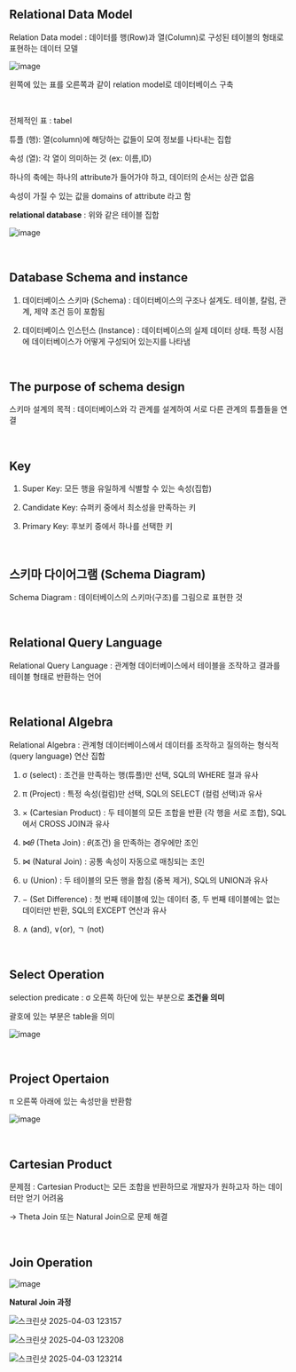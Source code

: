 ## Relational Data Model

Relation Data model : 데이터를 행(Row)과 열(Column)로 구성된 테이블의 형태로 표현하는 데이터 모델

![image](https://github.com/user-attachments/assets/58bc7aab-b348-49a4-b804-598adf2c2da8)

왼쪽에 있는 표를 오른쪽과 같이 relation model로 데이터베이스 구축 

<br/>

전체적인 표 : tabel 

튜플 (행): 열(column)에 해당하는 값들이 모여 정보를 나타내는 집합

속성 (열): 각 열이 의미하는 것 (ex: 이름,ID)

하나의 축에는 하나의 attribute가 들어가야 하고, 데이터의 순서는 상관 없음 

속성이 가질 수 있는 값을 domains of attribute 라고 함 

**relational database** : 위와 같은 테이블 집합

![image](https://github.com/user-attachments/assets/9336f838-34f6-49e7-bb7f-edc1b85b3472)

<br/>

## Database Schema and instance

1. 데이터베이스 스키마 (Schema) : 데이터베이스의 구조나 설계도. 테이블, 칼럼, 관계, 제약 조건 등이 포함됨

2. 데이터베이스 인스턴스 (Instance) : 데이터베이스의 실제 데이터 상태. 특정 시점에 데이터베이스가 어떻게 구성되어 있는지를 나타냄

<br/>

## The purpose of schema design

스키마 설계의 목적 : 데이터베이스와 각 관계를 설계하여 서로 다른 관계의 튜플들을 연결

<br/>

## Key

1. Super Key: 모든 행을 유일하게 식별할 수 있는 속성(집합)

2. Candidate Key: 슈퍼키 중에서 최소성을 만족하는 키

3. Primary Key: 후보키 중에서 하나를 선택한 키

<br/>

## 스키마 다이어그램 (Schema Diagram)

Schema Diagram : 데이터베이스의 스키마(구조)를 그림으로 표현한 것

<br/>

## Relational Query Language

Relational Query Language : 관계형 데이터베이스에서 테이블을 조작하고 결과를 테이블 형태로 반환하는 언어

<br/>

## Relational Algebra

Relational Algebra : 관계형 데이터베이스에서 데이터를 조작하고 질의하는 형식적(query language) 연산 집합

1. σ (select) : 조건을 만족하는 행(튜플)만 선택, SQL의 WHERE 절과 유사

2. π (Project) : 특정 속성(컬럼)만 선택, SQL의 SELECT (컬럼 선택)과 유사

3. × (Cartesian Product) : 두 테이블의 모든 조합을 반환 (각 행을 서로 조합), SQL에서 CROSS JOIN과 유사

4. ⋈𝜃 (Theta Join) : 𝜃(조건) 을 만족하는 경우에만 조인

5. ⋈ (Natural Join) : 공통 속성이 자동으로 매칭되는 조인

6. ∪ (Union) : 두 테이블의 모든 행을 합침 (중복 제거), SQL의 UNION과 유사

7. − (Set Difference) : 첫 번째 테이블에 있는 데이터 중, 두 번째 테이블에는 없는 데이터만 반환, SQL의 EXCEPT 연산과 유사 

8.  ∧ (and), ∨(or), ㄱ (not)

<br/>

## Select Operation

selection predicate : σ 오른쪽 하단에 있는 부분으로 **조건을 의미**

괄호에 있는 부분은 table을 의미

![image](https://github.com/user-attachments/assets/f84a541f-85b2-49ed-a2b9-a6e26b8d95f1)

<br/>

## Project Opertaion

π 오른쪽 아래에 있는 속성만을 반환함 

![image](https://github.com/user-attachments/assets/7beb3ed7-1a39-4b47-80fe-69661a84a689)

<br/>

## Cartesian Product

문제점 : Cartesian Product는 모든 조합을 반환하므로 개발자가 원하고자 하는 데이터만 얻기 어려움 

-> Theta Join 또는 Natural Join으로 문제 해결 

<br/>

## Join Operation

![image](https://github.com/user-attachments/assets/33bebd0c-d328-4b5d-b512-5dfaec8cc636)

**Natural Join 과정**

![스크린샷 2025-04-03 123157](https://github.com/user-attachments/assets/81bd9d24-0c01-4092-9de8-1e786ffe3b69)

![스크린샷 2025-04-03 123208](https://github.com/user-attachments/assets/7952068b-f8bb-4c22-b5dc-3e27fb7ad311)

![스크린샷 2025-04-03 123214](https://github.com/user-attachments/assets/999fed00-d0b0-4eef-bfb1-c0d91461a6bf)































































































































